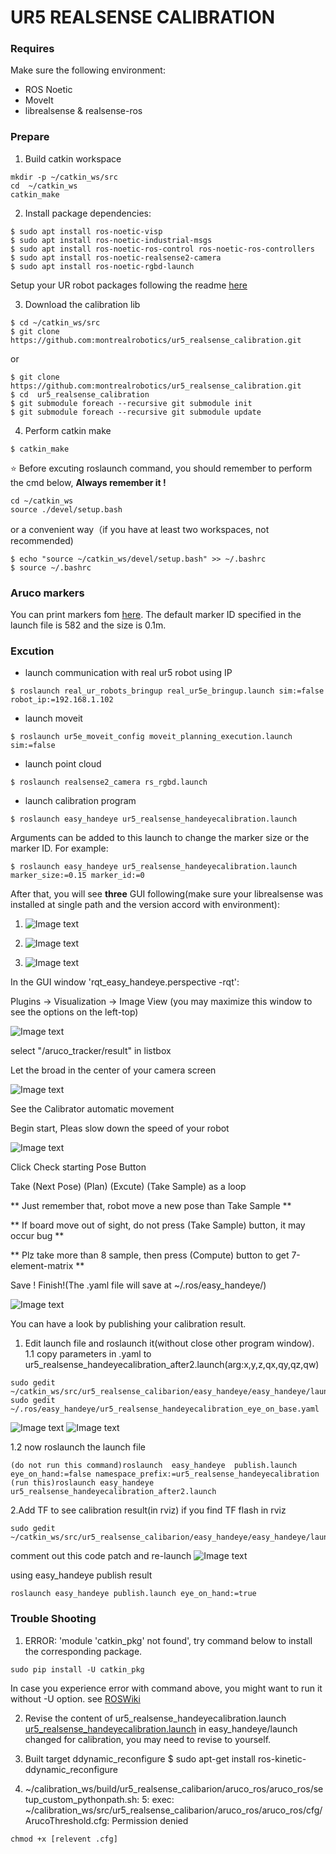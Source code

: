 # UR5 REALSENSE CALIBRATION


### Requires

Make sure the following environment:

* ROS Noetic
* MoveIt 
* librealsense & realsense-ros

### Prepare
1. Build catkin workspace

```
mkdir -p ~/catkin_ws/src
cd  ~/catkin_ws
catkin_make
```

2. Install package dependencies:

```
$ sudo apt install ros-noetic-visp
$ sudo apt install ros-noetic-industrial-msgs
$ sudo apt install ros-noetic-ros-control ros-noetic-ros-controllers
$ sudo apt install ros-noetic-realsense2-camera
$ sudo apt install ros-noetic-rgbd-launch
```
Setup your UR robot packages following the readme [here](https://github.com/montrealrobotics/REAL_ur_robots)


3. Download the calibration lib
```
$ cd ~/catkin_ws/src
$ git clone https://github.com:montrealrobotics/ur5_realsense_calibration.git
```
or
```
$ git clone https://github.com:montrealrobotics/ur5_realsense_calibration.git
$ cd  ur5_realsense_calibration
$ git submodule foreach --recursive git submodule init
$ git submodule foreach --recursive git submodule update
```
4. Perform catkin make
```
$ catkin_make
```

:star: Before excuting roslaunch command, you should remember to perform the cmd below, **Always remember it !**

```
cd ~/catkin_ws
source ./devel/setup.bash
```
or a convenient way（if you have at least two workspaces, not recommended)
```
$ echo "source ~/catkin_ws/devel/setup.bash" >> ~/.bashrc
$ source ~/.bashrc
```

### Aruco markers
You can print markers fom [here](https://tn1ck.github.io/aruco-print/). The default marker ID specified in the launch file is 582 and the size is 0.1m.

### Excution

* launch communication with real ur5 robot using IP
```
$ roslaunch real_ur_robots_bringup real_ur5e_bringup.launch sim:=false robot_ip:=192.168.1.102
```

* launch moveit 
```
$ roslaunch ur5e_moveit_config moveit_planning_execution.launch sim:=false
```
* launch point cloud
```
$ roslaunch realsense2_camera rs_rgbd.launch
```
* launch calibration program
```
$ roslaunch easy_handeye ur5_realsense_handeyecalibration.launch
```
Arguments can be added to this launch to change the marker size or the marker ID. For example:
```
$ roslaunch easy_handeye ur5_realsense_handeyecalibration.launch marker_size:=0.15 marker_id:=0
```

After that, you will see **three** GUI following(make sure your librealsense was installed at single path and the version accord with environment):

1. ![Image text](./images/automatic_movement.png)

2. ![Image text](./images/easy_handeye.png)

3. ![Image text](./images/rviz.png)

In the GUI window 'rqt_easy_handeye.perspective -rqt': 

Plugins ->  Visualization -> Image View
(you may maximize this window to see the options on the left-top)

![Image text](./images/rqt_image_viewer.jpg)

select "/aruco_tracker/result" in listbox

Let the  broad in the center of your camera screen

![Image text](./images/center_of_screen.jpg)

See the Calibrator automatic movement 

Begin start, Pleas slow down the speed of your robot

![Image text](./images/automatic_movement.png)

Click Check starting Pose Button

Take (Next Pose) (Plan) (Excute) (Take Sample) as a loop

** Just remember that, robot move a new pose than Take  Sample **

** If board move out of sight, do not press (Take Sample) button, it may occur bug **

** Plz take more than 8 sample, then press (Compute) button to get 7-element-matrix **

 Save ! Finish!(The .yaml file will save at ~/.ros/easy_handeye/)

![Image text](./images/loop.png)

You can have a look by publishing your calibration result.

1. Edit launch file and roslaunch it(without close other program window).
 1.1 copy parameters in .yaml to ur5_realsense_handeyecalibration_after2.launch(arg:x,y,z,qx,qy,qz,qw)
 ```
 sudo gedit ~/catkin_ws/src/ur5_realsense_calibarion/easy_handeye/easy_handeye/launch/ur5_realsense_handeyecalibration_after2.launch
 sudo gedit ~/.ros/easy_handeye/ur5_realsense_handeyecalibration_eye_on_base.yaml
 ```
 ![Image text](./images/copy_matrix_to_launch1.png)
 ![Image text](./images/copy_matrix_to_launch2.png)
 
 1.2 now roslaunch the launch file
```
(do not run this command)roslaunch  easy_handeye  publish.launch eye_on_hand:=false namespace_prefix:=ur5_realsense_handeyecalibration
(run this)roslaunch easy_handeye ur5_realsense_handeyecalibration_after2.launch 
```
2.Add TF to see calibration result(in rviz)
 if you find TF flash in rviz
```
sudo gedit ~/catkin_ws/src/ur5_realsense_calibarion/easy_handeye/easy_handeye/launch/calibrate.launch
```
comment out this code patch and re-launch
![Image text](./images/calibrate_launch_comment_out.png)

using easy_handeye publish result

```
roslaunch easy_handeye publish.launch eye_on_hand:=true

```


### Trouble Shooting

1. ERROR: 'module 'catkin_pkg' not found', try command below to install the corresponding package.
```
sudo pip install -U catkin_pkg
```
In case you experience error with command above, you might want to run it without -U option. see [ROSWiki](http://wiki.ros.org/catkin_pkg)
 
2. Revise the content of ur5_realsense_handeyecalibration.launch
[ur5_realsense_handeyecalibration.launch](https://github.com/portgasray/easy_handeye/blob/5ee30dd50f250452cdc56bfe8f4a7597f9d0b6d6/easy_handeye/launch/ur5_realsense_handeyecalibration.launch) in easy_handeye/launch changed for calibration, you may need to revise to yourself. 

3. Built target ddynamic_reconfigure
$ sudo apt-get install ros-kinetic-ddynamic_reconfigure

4. ~/calibration_ws/build/ur5_realsense_calibarion/aruco_ros/aruco_ros/setup_custom_pythonpath.sh: 5: exec: ~/calibration_ws/src/ur5_realsense_calibarion/aruco_ros/aruco_ros/cfg/ArucoThreshold.cfg: Permission denied

```
chmod +x [relevent .cfg]
```
